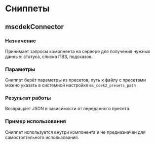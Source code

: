 # Сниппеты

## mscdekConnector

### Назначение

Принимает запросы комопнента на сервере для получения нужных данные: статуса, списка ПВЗ, подсказок.

### Параметры

Сниппет берёт параметры из пресетов, путь к файлу с пресетами можно указать в системной настройке `ms_cdek2_presets_path`

### Результат работы

Возвращает JSON в зависимости от переданного пресета.

### Пример использования

Сниппет используется внутри компонента и не предназначен для самостоятельного использования.
